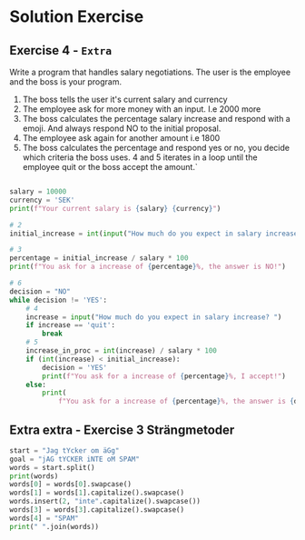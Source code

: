 # Solution Exercise

## Exercise 4 - `Extra`

Write a program that handles salary negotiations. The user is the employee and the boss is your program.

1. The boss tells the user it's current salary and currency
2. The employee ask for more money with an input. I.e 2000 more
3. The boss calculates the percentage salary increase and respond with a emoji. And always respond NO to the initial proposal.
4. The employee ask again for another amount i.e 1800
5. The boss calculates the percentage and respond yes or no, you decide which criteria the boss uses. 4 and 5 iterates in a loop until the employee quit or the boss accept the amount.`

```python

salary = 10000
currency = 'SEK'
print(f"Your current salary is {salary} {currency}")

# 2
initial_increase = int(input("How much do you expect in salary increase? "))

# 3
percentage = initial_increase / salary * 100
print(f"You ask for a increase of {percentage}%, the answer is NO!")

# 6
decision = "NO"
while decision != 'YES':
    # 4
    increase = input("How much do you expect in salary increase? ")
    if increase == 'quit':
        break
    # 5
    increase_in_proc = int(increase) / salary * 100
    if (int(increase) < initial_increase):
        decision = 'YES'
        print(f"You ask for a increase of {percentage}%, I accept!")
    else:
        print(
            f"You ask for a increase of {percentage}%, the answer is {decision}!")

```

## Extra extra - Exercise 3 Strängmetoder

```python
start = "Jag tYcker om äGg"
goal = "jAG tYCKER iNTE oM SPAM"
words = start.split()
print(words)
words[0] = words[0].swapcase()
words[1] = words[1].capitalize().swapcase()
words.insert(2, "inte".capitalize().swapcase())
words[3] = words[3].capitalize().swapcase()
words[4] = "SPAM"
print(" ".join(words))
```
